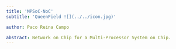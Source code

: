 ```yaml
---
title: 'MPSoC-NoC'
subtitle: 'QueenField ![](../../icon.jpg)'

author: Paco Reina Campo

abstract: Network on Chip for a Multi-Processor System on Chip.
---
```

